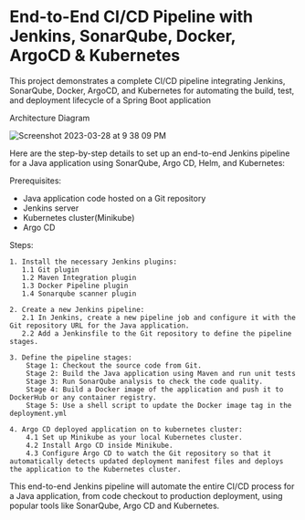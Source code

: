 # End-to-End CI/CD Pipeline with Jenkins, SonarQube, Docker, ArgoCD & Kubernetes

This project demonstrates a complete CI/CD pipeline integrating Jenkins, SonarQube, Docker, ArgoCD, and Kubernetes for automating the build, test, and deployment lifecycle of a Spring Boot application

Architecture Diagram

![Screenshot 2023-03-28 at 9 38 09 PM](https://user-images.githubusercontent.com/43399466/228301952-abc02ca2-9942-4a67-8293-f76647b6f9d8.png)


Here are the step-by-step details to set up an end-to-end Jenkins pipeline for a Java application using SonarQube, Argo CD, Helm, and Kubernetes:

Prerequisites:

   -  Java application code hosted on a Git repository
   -  Jenkins server
   -  Kubernetes cluster(Minikube)
   -  Argo CD


Steps:

    1. Install the necessary Jenkins plugins:
       1.1 Git plugin
       1.2 Maven Integration plugin
       1.3 Docker Pipeline plugin
       1.4 Sonarqube scanner plugin

    2. Create a new Jenkins pipeline:
       2.1 In Jenkins, create a new pipeline job and configure it with the Git repository URL for the Java application.
       2.2 Add a Jenkinsfile to the Git repository to define the pipeline stages.

    3. Define the pipeline stages:
        Stage 1: Checkout the source code from Git.
        Stage 2: Build the Java application using Maven and run unit tests
        Stage 3: Run SonarQube analysis to check the code quality.
        Stage 4: Build a Docker image of the application and push it to DockerHub or any container registry.
        Stage 5: Use a shell script to update the Docker image tag in the deployment.yml

    4. Argo CD deployed application on to kubernetes cluster:
        4.1 Set up Minikube as your local Kubernetes cluster.
        4.2 Install Argo CD inside Minikube. 
        4.3 Configure Argo CD to watch the Git repository so that it automatically detects updated deployment manifest files and deploys the application to the Kubernetes cluster.

This end-to-end Jenkins pipeline will automate the entire CI/CD process for a Java application, from code checkout to production deployment, using popular tools like SonarQube, Argo CD and Kubernetes.
